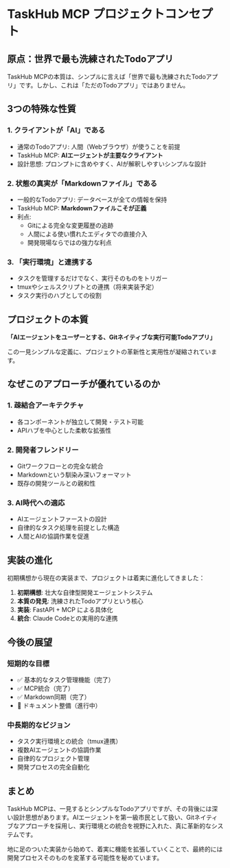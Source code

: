 # TaskHub MCP プロジェクトコンセプト

## 原点：世界で最も洗練されたTodoアプリ

TaskHub MCPの本質は、シンプルに言えば「世界で最も洗練されたTodoアプリ」です。しかし、これは「ただのTodoアプリ」ではありません。

## 3つの特殊な性質

### 1. クライアントが「AI」である
- 通常のTodoアプリ: 人間（Webブラウザ）が使うことを前提
- TaskHub MCP: **AIエージェントが主要なクライアント**
- 設計思想: プロンプトに含めやすく、AIが解釈しやすいシンプルな設計

### 2. 状態の真実が「Markdownファイル」である
- 一般的なTodoアプリ: データベースが全ての情報を保持
- TaskHub MCP: **Markdownファイルこそが正義**
- 利点:
  - Gitによる完全な変更履歴の追跡
  - 人間による使い慣れたエディタでの直接介入
  - 開発現場ならではの強力な利点

### 3. 「実行環境」と連携する
- タスクを管理するだけでなく、実行そのものをトリガー
- tmuxやシェルスクリプトとの連携（将来実装予定）
- タスク実行のハブとしての役割

## プロジェクトの本質

**「AIエージェントをユーザーとする、Gitネイティブな実行可能Todoアプリ」**

この一見シンプルな定義に、プロジェクトの革新性と実用性が凝縮されています。

## なぜこのアプローチが優れているのか

### 1. 疎結合アーキテクチャ
- 各コンポーネントが独立して開発・テスト可能
- APIハブを中心とした柔軟な拡張性

### 2. 開発者フレンドリー
- Gitワークフローとの完全な統合
- Markdownという馴染み深いフォーマット
- 既存の開発ツールとの親和性

### 3. AI時代への適応
- AIエージェントファーストの設計
- 自律的なタスク処理を前提とした構造
- 人間とAIの協調作業を促進

## 実装の進化

初期構想から現在の実装まで、プロジェクトは着実に進化してきました：

1. **初期構想**: 壮大な自律型開発エージェントシステム
2. **本質の発見**: 洗練されたTodoアプリという核心
3. **実装**: FastAPI + MCP による具体化
4. **統合**: Claude Codeとの実用的な連携

## 今後の展望

### 短期的な目標
- ✅ 基本的なタスク管理機能（完了）
- ✅ MCP統合（完了）
- ✅ Markdown同期（完了）
- 🚧 ドキュメント整備（進行中）

### 中長期的なビジョン
- タスク実行環境との統合（tmux連携）
- 複数AIエージェントの協調作業
- 自律的なプロジェクト管理
- 開発プロセスの完全自動化

## まとめ

TaskHub MCPは、一見するとシンプルなTodoアプリですが、その背後には深い設計思想があります。AIエージェントを第一級市民として扱い、Gitネイティブなアプローチを採用し、実行環境との統合を視野に入れた、真に革新的なシステムです。

地に足のついた実装から始めて、着実に機能を拡張していくことで、最終的には開発プロセスそのものを変革する可能性を秘めています。